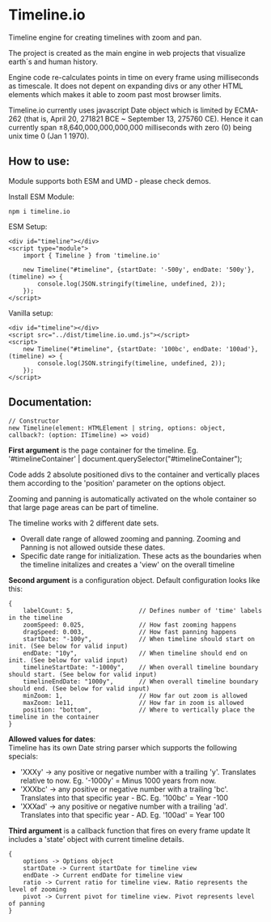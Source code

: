 # Timeline.io
Timeline engine for creating timelines with zoom and pan.  

The project is created as the main engine in web projects that visualize earth´s and human history.  

Engine code re-calculates points in time on every frame using milliseconds as timescale. It does not depent on expanding divs or any other HTML elements which makes it able to zoom past most browser limits.

Timeline.io currently uses javascript Date object which is limited by ECMA-262 (that is, April 20, 271821 BCE ~ September 13, 275760 CE). Hence it can currently span ±8,640,000,000,000,000 milliseconds with zero (0) being unix time 0 (Jan 1 1970).

## How to use:
Module supports both ESM and UMD - please check demos.

Install ESM Module:
```
npm i timeline.io
```
ESM Setup:
```
<div id="timeline"></div>
<script type="module">
    import { Timeline } from 'timeline.io'

    new Timeline("#timeline", {startDate: '-500y', endDate: '500y'}, (timeline) => {
        console.log(JSON.stringify(timeline, undefined, 2));
    });
</script>
```
Vanilla setup:  
```
<div id="timeline"></div>
<script src="../dist/timeline.io.umd.js"></script>
<script>
    new Timeline("#timeline", {startDate: '100bc', endDate: '100ad'}, (timeline) => {
        console.log(JSON.stringify(timeline, undefined, 2));
    });
</script>
```
## Documentation:
```
// Constructor
new Timeline(element: HTMLElement | string, options: object, callback?: (option: ITimeline) => void)
```
**First argument** is the page container for the timeline.
Eg. '#timelineContainer' | document.querySelector("#timelineContainer");

Code adds 2 absolute positioned divs to the container and vertically places them according to the 'position' parameter on the options object.

Zooming and panning is automatically activated on the whole container so that large page areas can be part of timeline.

The timeline works with 2 different date sets.
- Overall date range of allowed zooming and panning. Zooming and Panning is not allowed outside these dates.
- Specific date range for initialization. These acts as the boundaries when the timeline initalizes and creates a 'view' on the overall timeline

**Second argument** is a configuration object.
Default configuration looks like this:
```
{
    labelCount: 5,                  // Defines number of 'time' labels in the timeline
    zoomSpeed: 0.025,               // How fast zooming happens
    dragSpeed: 0.003,               // How fast panning happens
    startDate: "-100y",             // When timeline should start on init. (See below for valid input)
    endDate: "10y",                 // When timeline should end on init. (See below for valid input)
    timelineStartDate: "-1000y",    // When overall timeline boundary should start. (See below for valid input)
    timelineEndDate: "1000y",       // When overall timeline boundary should end. (See below for valid input)
    minZoom: 1,                     // How far out zoom is allowed
    maxZoom: 1e11,                  // How far in zoom is allowed
    position: "bottom",             // Where to vertically place the timeline in the container
}
```
**Allowed values for dates**:  
Timeline has its own Date string parser which supports the following specials:
- 'XXXy' -> any positive or negative number with a trailing 'y'. Translates relative to now. Eg. '-1000y' = Minus 1000 years from now.
- 'XXXbc' -> any positive or negative number with a trailing 'bc'. Translates into that specific year - BC. Eg. '100bc' = Year -100
- 'XXXad' -> any positive or negative number with a trailing 'ad'. Translates into that specific year - AD. Eg. '100ad' = Year 100

**Third argument** is a callback function that fires on every frame update
It includes a 'state' object with current timeline details.
```
{
    options -> Options object
    startDate -> Current startDate for timeline view
    endDate -> Current endDate for timeline view
    ratio -> Current ratio for timeline view. Ratio represents the level of zooming
    pivot -> Current pivot for timeline view. Pivot represents level of panning
}
```